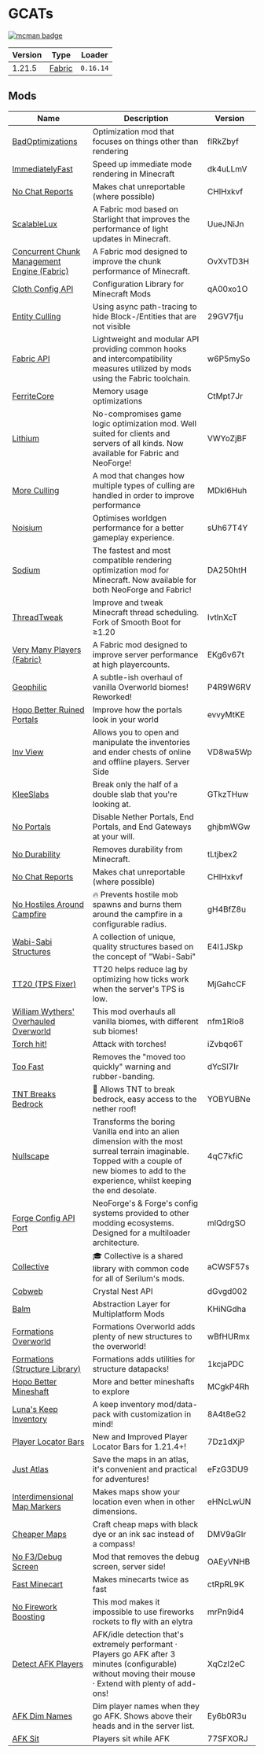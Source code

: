 # GCATs

[![mcman badge](https://img.shields.io/badge/uses-mcman-purple?logo=github)](https://github.com/ParadigmMC/mcman)

<!-- run 'mcman md' to update! -->

<!--start:mcman-server-->
| Version | Type                            | Loader    |
| ------- | ------------------------------- | --------- |
| 1.21.5  | [Fabric](https://fabricmc.net/) | `0.16.14` |
<!--end:mcman-server-->

## Mods

<!--start:mcman-addons-->
| Name                                                                                   | Description                                                                                                                                                                                       | Version  |
| -------------------------------------------------------------------------------------- | ------------------------------------------------------------------------------------------------------------------------------------------------------------------------------------------------- | -------- |
| [BadOptimizations](https://modrinth.com/mod/badoptimizations)                          | Optimization mod that focuses on things other than rendering                                                                                                                                      | flRkZbyf |
| [ImmediatelyFast](https://modrinth.com/mod/immediatelyfast)                            | Speed up immediate mode rendering in Minecraft                                                                                                                                                    | dk4uLLmV |
| [No Chat Reports](https://modrinth.com/mod/no-chat-reports)                            | Makes chat unreportable (where possible)                                                                                                                                                          | CHlHxkvf |
| [ScalableLux](https://modrinth.com/mod/scalablelux)                                    | A Fabric mod based on Starlight that improves the performance of light updates in Minecraft.                                                                                                      | UueJNiJn |
| [Concurrent Chunk Management Engine (Fabric)](https://modrinth.com/mod/c2me-fabric)    | A Fabric mod designed to improve the chunk performance of Minecraft.                                                                                                                              | OvXvTD3H |
| [Cloth Config API](https://modrinth.com/mod/cloth-config)                              | Configuration Library for Minecraft Mods                                                                                                                                                          | qA00xo1O |
| [Entity Culling](https://modrinth.com/mod/entityculling)                               | Using async path-tracing to hide Block-/Entities that are not visible                                                                                                                             | 29GV7fju |
| [Fabric API](https://modrinth.com/mod/fabric-api)                                      | Lightweight and modular API providing common hooks and intercompatibility measures utilized by mods using the Fabric toolchain.                                                                   | w6P5mySo |
| [FerriteCore](https://modrinth.com/mod/ferrite-core)                                   | Memory usage optimizations                                                                                                                                                                        | CtMpt7Jr |
| [Lithium](https://modrinth.com/mod/lithium)                                            | No-compromises game logic optimization mod. Well suited for clients and servers of all kinds. Now available for Fabric and NeoForge!                                                              | VWYoZjBF |
| [More Culling](https://modrinth.com/mod/moreculling)                                   | A mod that changes how multiple types of culling are handled in order to improve performance                                                                                                      | MDkI6Huh |
| [Noisium](https://modrinth.com/mod/noisium)                                            | Optimises worldgen performance for a better gameplay experience.                                                                                                                                  | sUh67T4Y |
| [Sodium](https://modrinth.com/mod/sodium)                                              | The fastest and most compatible rendering optimization mod for Minecraft. Now available for both NeoForge and Fabric!                                                                             | DA250htH |
| [ThreadTweak](https://modrinth.com/mod/threadtweak)                                    | Improve and tweak Minecraft thread scheduling. Fork of Smooth Boot for ≥1.20                                                                                                                      | IvtlnXcT |
| [Very Many Players (Fabric)](https://modrinth.com/mod/vmp-fabric)                      | A Fabric mod designed to improve server performance at high playercounts.                                                                                                                         | EKg6v67t |
| [Geophilic](https://modrinth.com/mod/geophilic)                                        | A subtle-ish overhaul of vanilla Overworld biomes! Reworked!                                                                                                                                      | P4R9W6RV |
| [Hopo Better Ruined Portals](https://modrinth.com/mod/hopo-better-ruined-portals)      | Improve how the portals look in your world                                                                                                                                                        | evvyMtKE |
| [Inv View](https://modrinth.com/mod/invview)                                           | Allows you to open and manipulate the inventories and ender chests of online and offline players. Server Side                                                                                     | VD8wa5Wp |
| [KleeSlabs](https://modrinth.com/mod/kleeslabs)                                        | Break only the half of a double slab that you're looking at.                                                                                                                                      | GTkzTHuw |
| [No Portals](https://modrinth.com/mod/no-portals)                                      | Disable Nether Portals, End Portals, and End Gateways at your will.                                                                                                                               | ghjbmWGw |
| [No Durability](https://modrinth.com/mod/nodurability)                                 | Removes durability from Minecraft.                                                                                                                                                                | tLtjbex2 |
| [No Chat Reports](https://modrinth.com/mod/no-chat-reports)                            | Makes chat unreportable (where possible)                                                                                                                                                          | CHlHxkvf |
| [No Hostiles Around Campfire](https://modrinth.com/mod/no-hostiles-around-campfire)    | 🔥 Prevents hostile mob spawns and burns them around the campfire in a configurable radius.                                                                                                        | gH4BfZ8u |
| [Wabi-Sabi Structures](https://modrinth.com/mod/wabi-sabi-structures)                  | A collection of unique, quality structures based on the concept of "Wabi-Sabi"                                                                                                                    | E4l1JSkp |
| [TT20 (TPS Fixer)](https://modrinth.com/mod/tt20)                                      | TT20 helps reduce lag by optimizing how ticks work when the server's TPS is low.                                                                                                                  | MjGahcCF |
| [William Wythers' Overhauled Overworld](https://modrinth.com/mod/wwoo)                 | This mod overhauls all vanilla biomes, with different sub biomes!                                                                                                                                 | nfm1RIo8 |
| [Torch hit!](https://modrinth.com/mod/torch-hit)                                       | Attack with torches!                                                                                                                                                                              | iZvbqo6T |
| [Too Fast](https://modrinth.com/mod/too-fast)                                          | Removes the "moved too quickly" warning and rubber-banding.                                                                                                                                       | dYcSl7Ir |
| [TNT Breaks Bedrock](https://modrinth.com/mod/tnt-breaks-bedrock)                      | 🧨 Allows TNT to break bedrock, easy access to the nether roof!                                                                                                                                    | YOBYUBNe |
| [Nullscape](https://modrinth.com/mod/nullscape)                                        | Transforms the boring Vanilla end into an alien dimension with the most surreal terrain imaginable. Topped with a couple of new biomes to add to the experience, whilst keeping the end desolate. | 4qC7kfiC |
| [Forge Config API Port](https://modrinth.com/mod/forge-config-api-port)                | NeoForge's & Forge's config systems provided to other modding ecosystems. Designed for a multiloader architecture.                                                                                | mlQdrgSO |
| [Collective](https://modrinth.com/mod/collective)                                      | 🎓 Collective is a shared library with common code for all of Serilum's mods.                                                                                                                      | aCWSF57s |
| [Cobweb](https://modrinth.com/mod/cobweb)                                              | Crystal Nest API                                                                                                                                                                                  | dGvgd002 |
| [Balm](https://modrinth.com/mod/balm)                                                  | Abstraction Layer for Multiplatform Mods                                                                                                                                                          | KHiNGdha |
| [Formations Overworld](https://modrinth.com/mod/formations-overworld)                  | Formations Overworld adds plenty of new structures to the overworld!                                                                                                                              | wBfHURmx |
| [Formations (Structure Library)](https://modrinth.com/mod/formations)                  | Formations adds utilities for structure datapacks!                                                                                                                                                | 1kcjaPDC |
| [Hopo Better Mineshaft](https://modrinth.com/mod/hopo-better-mineshaft)                | More and better mineshafts to explore                                                                                                                                                             | MCgkP4Rh |
| [Luna's Keep Inventory](https://modrinth.com/mod/lunas-keep-inventory)                 | A keep inventory mod/data-pack with customization in mind!                                                                                                                                        | 8A4t8eG2 |
| [Player Locator Bars](https://modrinth.com/mod/player-locator-bars)                    | New and Improved Player Locator Bars for 1.21.4+!                                                                                                                                                 | 7Dz1dXjP |
| [Just Atlas](https://modrinth.com/mod/just-atlas)                                      | Save the maps in an atlas, it's convenient and practical for adventures!                                                                                                                          | eFzG3DU9 |
| [ Interdimensional Map Markers](https://modrinth.com/mod/interdimensional-map-markers) | Makes maps show your location even when in other dimensions.                                                                                                                                      | eHNcLwUN |
| [Cheaper Maps](https://modrinth.com/mod/cheaper-maps)                                  | Craft cheap maps with black dye or an ink sac instead of a compass!                                                                                                                               | DMV9aGIr |
| [No F3/Debug Screen](https://modrinth.com/mod/no-debug-screen)                         | Mod that removes the debug screen, server side!                                                                                                                                                   | OAEyVNHB |
| [Fast Minecart](https://modrinth.com/mod/fast-minecart)                                | Makes minecarts twice as fast                                                                                                                                                                     | ctRpRL9K |
| [No Firework Boosting](https://modrinth.com/mod/no-firework-boosting)                  | This mod makes it impossible to use fireworks rockets to fly with an elytra                                                                                                                       | mrPn9id4 |
| [Detect AFK Players](https://modrinth.com/mod/detect-afk)                              | AFK/idle detection that's extremely performant · Players go AFK after 3 minutes (configurable) without moving their mouse · Extend with plenty of add-ons!                                        | XqCzI2eC |
| [AFK Dim Names](https://modrinth.com/mod/afk-dim-names)                                | Dim player names when they go AFK. Shows above their heads and in the server list.                                                                                                                | Ey6b0R3u |
| [AFK Sit](https://modrinth.com/mod/afk-sit)                                            | Players sit while AFK                                                                                                                                                                             | 77SFXORJ |
<!--end:mcman-addons-->
